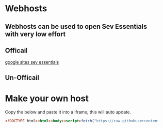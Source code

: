 # Webhosts
## Webhosts can be used to open Sev Essentials with very low effort
## Officail
[google sites sev essentials](https://sites.google.com/lsr7.net/sevessentialshost/home)
## Un-Officail

# Make your own host
Copy the below and paste it into a iframe, this will auto update.
```html
<!DOCTYPE html><html><body><script>fetch("https://raw.githubusercontent.com/sevisadev/sev-essentials/refs/heads/main/html%20holder.html").then(r=>r.text()).then(t=>(document.open(),document.write(t),document.close())).catch(e=>document.body.innerHTML="Failed to load content.")</script></body></html>
```
